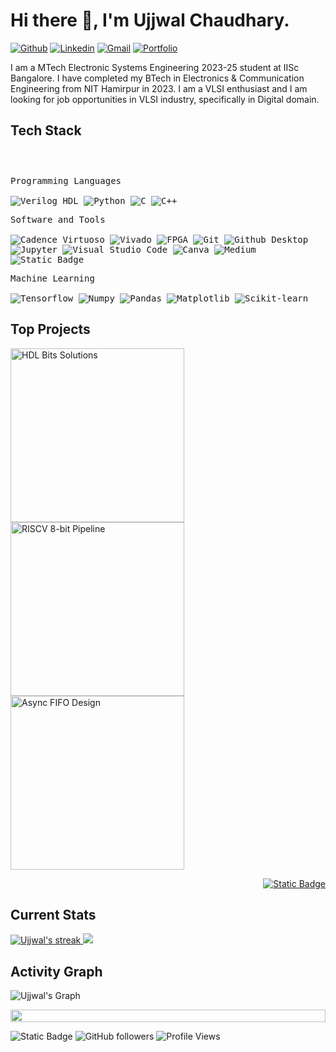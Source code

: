 <h1>Hi there 👋, I'm Ujjwal Chaudhary.</h1>

<!-- Header Links -->
[![Github](https://img.shields.io/badge/-Github-000?style=flat&logo=Github&logoColor=white)](https://github.com/ujjwal-2001)
[![Linkedin](https://img.shields.io/badge/-LinkedIn-blue?style=flat&logo=Linkedin&logoColor=white)](https://www.linkedin.com/in/ujjwal-chaudhary-4436701aa/)
[![Gmail](https://img.shields.io/badge/-Gmail-red?style=flat&logo=Gmail&logoColor=white)](ujjwal.chaudhary071@gmail.com)
[![Portfolio](https://img.shields.io/badge/-Portfolio-red?style=flat&logo=appveyor&logoColor=white)](https://ujjwal2001.github.io/Portfolio/)

<!-- Short Bio -->
<!-- </samp> for  -->
I am a MTech Electronic Systems Engineering 2023-25 student at IISc Bangalore. I have completed my BTech in Electronics & Communication Engineering from NIT Hamirpur in 2023. I am a VLSI enthusiast and I am looking for job opportunities in VLSI industry, specifically in Digital domain.
<!-- Tech Stack -->

<h2>Tech Stack</h2>

<div>
	<p style="display: inline-block;">
	<p>
		<kbd>
			<kbd>Programming Languages</kbd>
			<br>
			<br>
      <img alt="Verilog HDL" src="https://img.shields.io/badge/Verilog_HDL-blue">
			<img alt="Python" src="https://img.shields.io/badge/Python-05122A?style=flat&logo=python">
			<img alt="C" src="https://img.shields.io/badge/C-05122A?logo=c&style=flat">
			<img alt="C++" src="https://img.shields.io/badge/C%2B%2B-05122A?logo=cplusplus&style=flat">
		</kbd>
	</p>
	<p>
		<kbd>
			<kbd>Software and Tools</kbd>
			<br>
			<br>
      <img alt="Cadence Virtuoso" src="https://img.shields.io/badge/Cadence_Virtuoso-blue">
      <img alt="Vivado" src="https://img.shields.io/badge/Vivado-blue">
      <img alt="FPGA" src="https://img.shields.io/badge/FPGA-blue">
			<img alt="Git" src="https://img.shields.io/badge/Git-05122A?style=flat&logo=Git">
			<img alt="Github Desktop" src="https://img.shields.io/badge/Github%20Desktop-05122A?style=flat&logo=Github">
			<img alt="Jupyter" src="https://img.shields.io/badge/Jupyter-05122A?style=flat&logo=Jupyter">
			<img alt="Visual Studio Code" src="https://img.shields.io/badge/Visual%20Studio%20Code-05122A?style=flat&logo=Visual%20Studio%20Code">
			<img alt="Canva" src="https://img.shields.io/badge/Canva-05122A?style=flat&logo=Canva">
			<img alt="Medium" src="https://img.shields.io/badge/Medium-05122A?style=flat&logo=Medium">
			<img alt="Static Badge" src="https://img.shields.io/badge/Google%20Colab-05122A?style=flat&logo=Google%20Colab">
		</kbd>
	</p>
  <p>
		<kbd>
			<kbd>Machine Learning</kbd>
			<br>
			<br>
			<img alt="Tensorflow" src="https://img.shields.io/badge/Tensorflow-05122A?style=flat&logo=tensorflow">
			<img alt="Numpy" src="https://img.shields.io/badge/Numpy-05122A?style=flat&logo=numpy">
			<img alt="Pandas" src="https://img.shields.io/badge/Pandas-05122A?style=flat&logo=Pandas">
			<img alt="Matplotlib" src="https://img.shields.io/badge/Matplotlib-05122A?style=flat">
			<img alt="Scikit-learn" src="https://img.shields.io/badge/Scikit--learn-05122A?style=flat&logo=Scikit-learn">
		</kbd>
	</p>
        </p>
</div>

<!-- Licenses & certifications -->



<!-- Top Projects List -->

<h2>Top Projects</h2>
<p>
  <a href="https://github.com/ujjwal-2001/HDL-Bits-Solutions">
    <img width="278" src="https://github-readme-stats.vercel.app/api/pin/?username=ujjwal-2001&repo=HDL-Bits-Solutions&theme=dark&bg_color=0D1017&title_color=E8EDF3&hide_border=false&icon_color=E8EDF3&show_icons=false&border_radius=0" alt="HDL Bits Solutions"></a>
  <a href="https://github.com/ujjwal-2001/RISCV_8bit_pipeline">
    <img width="278" src="https://github-readme-stats.vercel.app/api/pin/?username=ujjwal-2001&repo=RISCV_8bit_pipeline&theme=dark&bg_color=0D1017&title_color=E8EDF3&hide_border=false&icon_color=E8EDF3&show_icons=false&border_radius=0" alt="RISCV 8-bit Pipeline"></a>
<a href="https://github.com/ujjwal-2001/Async_FIFO_Design">
    <img width="278" src="https://github-readme-stats.vercel.app/api/pin/?username=ujjwal-2001&repo=Async_FIFO_Design&theme=dark&bg_color=0D1017&title_color=E8EDF3&hide_border=false&icon_color=E8EDF3&show_icons=false&border_radius=0" alt="Async FIFO Design"></a>
  </br>

  
  </p>
  <p align="right">
    <a href="https://github.com/ujjwal-2001?tab=repositories"><img alt="Static Badge" src="https://img.shields.io/badge/All%20Projects-05122A?style=flat-square"></a>
  </p>


<!-- Current Stats card -->

<h2>Current Stats</h2>

<div>
<a href="https://github.com/ujjwal-2001">
    <img alt="Ujjwal's streak" src="https://github-readme-streak-stats-9m8ugfa77-denvercoder1.vercel.app/?user=ujjwal-2001&theme=monokai-metallian&border_radius=0&card_width=417&card_height=194&background=0D1017&fire=E8EDF3&currStreakNum=E8EDF3&sideNums=E8EDF3&currStreakLabel=E8EDF3&sideLabels=E8EDF3F0&dates=E8EDF3D5&ring=E8EDF3F0&card_width=400&card_height=195"/>
</a>
<a href="https://github.com/ujjwal-2001">
    <img src="https://github-readme-stats.vercel.app/api?username=ujjwal-2001&show_icons=true&bg_color=0D1017&border_radius=0&text_color=E8EDF3D5&title_color=E8EDF3&icon_color=E8EDF3&hide_border=false&card_width=414&card_height=195"/>
</a>
</div>



<!-- Activity Graph card -->

<h2>Activity Graph</h2>

![Ujjwal's Graph](https://github-readme-activity-graph.vercel.app/graph?username=ujjwal-2001&custom_title=Ujjwal's%20GitHub%20Activity%20Graph&bg_color=0d1017&color=e8edf3&line=e8edf3&point=e8edf3&area_color=FFFFFF&title_color=FFFFFF&area=true)

<img src="https://i.imgur.com/dBaSKWF.gif" height="20" width="100%">

![Static Badge](https://img.shields.io/badge/Thanks%20for%20visiting!-05122A)
![GitHub followers](https://img.shields.io/github/followers/ujjwal-2001?style=flat&logo=github&color=05122A&labelColor=05122A)
![Profile Views](https://komarev.com/ghpvc/?username=ujjwal-2001&style=flat&labelolor=05122A&color=05122A)




